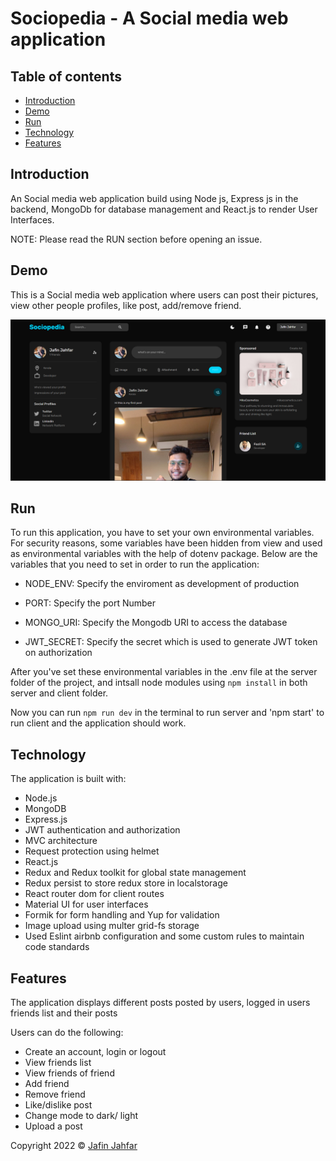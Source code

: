 # Sociopedia - A Social media web application

## Table of contents

- [Introduction](#introduction)
- [Demo](#demo)
- [Run](#run)
- [Technology](#technology)
- [Features](#features)


## Introduction

An Social media web application build using Node js, Express js in the backend, MongoDb for database management and React.js to render User Interfaces.

NOTE: Please read the RUN section before opening an issue.

## Demo

This is a Social media web application where users can post their pictures, view other people profiles, like post, add/remove friend. 


![This is an image](/sociopedia.png)
## Run

To run this application, you have to set your own environmental variables. For security reasons, some variables have been hidden from view and used as environmental variables with the help of dotenv package. Below are the variables that you need to set in order to run the application:

- NODE_ENV: Specify the enviroment as development of production

- PORT: Specify the port Number

- MONGO_URI: Specify the Mongodb URI to access the database

- JWT_SECRET: Specify the secret which is used to generate JWT token on authorization


After you've set these environmental variables in the .env file at the server folder of the project, and intsall node modules using  `npm install` in both server and client folder.

Now you can run `npm run dev` in the terminal to run server and 'npm start' to run client and the application should work.

## Technology

The application is built with:

- Node.js 
- MongoDB
- Express.js
- JWT authentication and authorization
- MVC architecture
- Request protection using helmet
- React.js
- Redux and Redux toolkit for global state management
- Redux persist to store redux store in localstorage
- React router dom for client routes
- Material UI for user interfaces
- Formik for form handling and Yup for validation
- Image upload using multer grid-fs storage
- Used Eslint airbnb configuration and some custom rules to maintain code standards


## Features

The application displays different posts posted by users, logged in users friends list and their posts

Users can do the following:

- Create an account, login or logout
- View friends list
- View friends of friend
- Add friend
- Remove friend
- Like/dislike post
- Change mode to dark/ light
- Upload a post






 Copyright 2022 © [Jafin Jahfar](https://github.com/jafin01)
